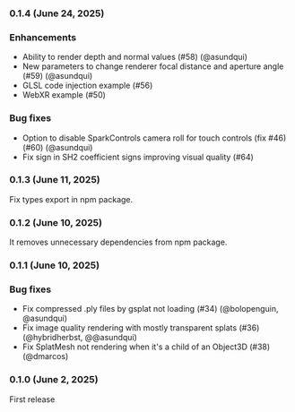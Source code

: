 ### 0.1.4 (June 24, 2025)

### Enhancements

- Ability to render depth and normal values (#58) (@asundqui)
- New parameters to change renderer focal distance and aperture angle (#59) (@asundqui)
- GLSL code injection example (#56)
- WebXR example (#50)

### Bug fixes

- Option to disable SparkControls camera roll for touch controls (fix #46) (#60) (@asundqui)
- Fix sign in SH2 coefficient signs improving visual quality (#64)

### 0.1.3 (June 11, 2025)

Fix types export in npm package.

### 0.1.2 (June 10, 2025)

It removes unnecessary dependencies from npm package.

### 0.1.1 (June 10, 2025)

### Bug fixes

- Fix compressed .ply files by gsplat not loading (#34) (@bolopenguin, @asundqui)
- Fix image quality rendering with mostly transparent splats (#36) (@hybridherbst, @@asundqui)
- Fix SplatMesh not rendering when it's a child of an Object3D (#38) (@dmarcos)


### 0.1.0 (June 2, 2025)

First release